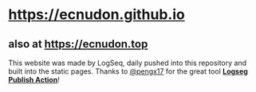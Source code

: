 # https://ecnudon.github.io
## also at https://ecnudon.top

This website was made by LogSeq, daily pushed into this repository and built into the static pages.
Thanks to [@pengx17](https://github.com/pengx17) for the great tool [**Logseg Publish Action**](https://github.com/pengx17/logseq-publish)!
